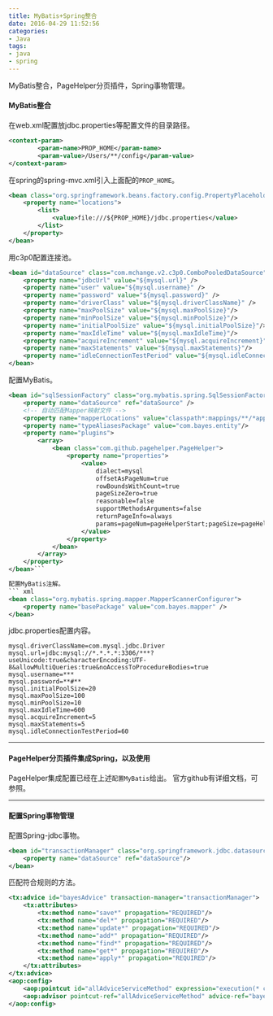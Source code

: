```yaml
---
title: MyBatis+Spring整合
date: 2016-04-29 11:52:56
categories:
- Java
tags:
- java
- spring
---
```

MyBatis整合，PageHelper分页插件，Spring事物管理。


#### MyBatis整合
在web.xml配置放jdbc.properties等配置文件的目录路径。
``` xml
<context-param>
        <param-name>PROP_HOME</param-name>
        <param-value>/Users/**/config</param-value>
</context-param>
```
在spring的spring-mvc.xml引入上面配的`PROP_HOME`。
``` xml
<bean class="org.springframework.beans.factory.config.PropertyPlaceholderConfigurer">
	<property name="locations">
		<list>
			<value>file:///${PROP_HOME}/jdbc.properties</value>
		</list>
	</property>
</bean>
```

用c3p0配置连接池。
``` xml
<bean id="dataSource" class="com.mchange.v2.c3p0.ComboPooledDataSource">
	<property name="jdbcUrl" value="${mysql.url}" />
	<property name="user" value="${mysql.username}" />
	<property name="password" value="${mysql.password}" />
	<property name="driverClass" value="${mysql.driverClassName}" />
	<property name="maxPoolSize" value="${mysql.maxPoolSize}"/>
	<property name="minPoolSize" value="${mysql.minPoolSize}"/>
	<property name="initialPoolSize" value="${mysql.initialPoolSize}"/>
	<property name="maxIdleTime" value="${mysql.maxIdleTime}"/>
	<property name="acquireIncrement" value="${mysql.acquireIncrement}"/>
	<property name="maxStatements" value="${mysql.maxStatements}"/>
	<property name="idleConnectionTestPeriod" value="${mysql.idleConnectionTestPeriod}"/>
</bean>
```

配置MyBatis。
``` xml
<bean id="sqlSessionFactory" class="org.mybatis.spring.SqlSessionFactoryBean">
	<property name="dataSource" ref="dataSource" />
	<!-- 自动匹配Mapper映射文件 -->
	<property name="mapperLocations" value="classpath*:mappings/**/*apper.xml"/>
 	<property name="typeAliasesPackage" value="com.bayes.entity"/>
	<property name="plugins">
		<array>
			<bean class="com.github.pagehelper.PageHelper">
				<property name="properties">
					<value>
						dialect=mysql
						offsetAsPageNum=true
						rowBoundsWithCount=true
						pageSizeZero=true
						reasonable=false
						supportMethodsArguments=false
						returnPageInfo=always
						params=pageNum=pageHelperStart;pageSize=pageHelperRows;
					</value>
				</property>
			</bean>
		</array>
	</property>
</bean>```

配置MyBatis注解。
``` xml
<bean class="org.mybatis.spring.mapper.MapperScannerConfigurer">
	<property name="basePackage" value="com.bayes.mapper" />
</bean>
```

jdbc.properties配置内容。

``` properties
mysql.driverClassName=com.mysql.jdbc.Driver
mysql.url=jdbc:mysql://*.*.*.*:3306/***?useUnicode:true&characterEncoding:UTF-8&allowMultiQueries:true&noAccessToProcedureBodies=true
mysql.username=***
mysql.password=**#**
mysql.initialPoolSize=20  
mysql.maxPoolSize=100  
mysql.minPoolSize=10  
mysql.maxIdleTime=600  
mysql.acquireIncrement=5  
mysql.maxStatements=5  
mysql.idleConnectionTestPeriod=60
```

---

#### PageHelper分页插件集成Spring，以及使用

PageHelper集成配置已经在上述`配置MyBatis`给出。
官方github有详细文档，可参照。

---

#### 配置Spring事物管理

配置Spring-jdbc事物。
``` xml
<bean id="transactionManager" class="org.springframework.jdbc.datasource.DataSourceTransactionManager">
	<property name="dataSource" ref="dataSource"/>
</bean>
```

匹配符合规则的方法。
``` xml
<tx:advice id="bayesAdvice" transaction-manager="transactionManager">
	<tx:attributes>
		<tx:method name="save*" propagation="REQUIRED"/>
		<tx:method name="del*" propagation="REQUIRED"/>
		<tx:method name="update*" propagation="REQUIRED"/>
		<tx:method name="add*" propagation="REQUIRED"/>
		<tx:method name="find*" propagation="REQUIRED"/>
		<tx:method name="get*" propagation="REQUIRED"/>
		<tx:method name="apply*" propagation="REQUIRED"/>
	</tx:attributes>
</tx:advice>
<aop:config>
	<aop:pointcut id="allAdviceServiceMethod" expression="execution(* com.bayes.service.*.*(..))"/>
	<aop:advisor pointcut-ref="allAdviceServiceMethod" advice-ref="bayesAdvice" />
</aop:config>
```
